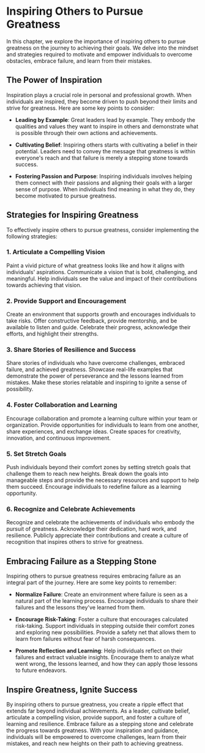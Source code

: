 Inspiring Others to Pursue Greatness
=============================================

In this chapter, we explore the importance of inspiring others to pursue greatness on the journey to achieving their goals. We delve into the mindset and strategies required to motivate and empower individuals to overcome obstacles, embrace failure, and learn from their mistakes.

The Power of Inspiration
------------------------

Inspiration plays a crucial role in personal and professional growth. When individuals are inspired, they become driven to push beyond their limits and strive for greatness. Here are some key points to consider:

* **Leading by Example**: Great leaders lead by example. They embody the qualities and values they want to inspire in others and demonstrate what is possible through their own actions and achievements.

* **Cultivating Belief**: Inspiring others starts with cultivating a belief in their potential. Leaders need to convey the message that greatness is within everyone's reach and that failure is merely a stepping stone towards success.

* **Fostering Passion and Purpose**: Inspiring individuals involves helping them connect with their passions and aligning their goals with a larger sense of purpose. When individuals find meaning in what they do, they become motivated to pursue greatness.

Strategies for Inspiring Greatness
----------------------------------

To effectively inspire others to pursue greatness, consider implementing the following strategies:

### 1. Articulate a Compelling Vision

Paint a vivid picture of what greatness looks like and how it aligns with individuals' aspirations. Communicate a vision that is bold, challenging, and meaningful. Help individuals see the value and impact of their contributions towards achieving that vision.

### 2. Provide Support and Encouragement

Create an environment that supports growth and encourages individuals to take risks. Offer constructive feedback, provide mentorship, and be available to listen and guide. Celebrate their progress, acknowledge their efforts, and highlight their strengths.

### 3. Share Stories of Resilience and Success

Share stories of individuals who have overcome challenges, embraced failure, and achieved greatness. Showcase real-life examples that demonstrate the power of perseverance and the lessons learned from mistakes. Make these stories relatable and inspiring to ignite a sense of possibility.

### 4. Foster Collaboration and Learning

Encourage collaboration and promote a learning culture within your team or organization. Provide opportunities for individuals to learn from one another, share experiences, and exchange ideas. Create spaces for creativity, innovation, and continuous improvement.

### 5. Set Stretch Goals

Push individuals beyond their comfort zones by setting stretch goals that challenge them to reach new heights. Break down the goals into manageable steps and provide the necessary resources and support to help them succeed. Encourage individuals to redefine failure as a learning opportunity.

### 6. Recognize and Celebrate Achievements

Recognize and celebrate the achievements of individuals who embody the pursuit of greatness. Acknowledge their dedication, hard work, and resilience. Publicly appreciate their contributions and create a culture of recognition that inspires others to strive for greatness.

Embracing Failure as a Stepping Stone
-------------------------------------

Inspiring others to pursue greatness requires embracing failure as an integral part of the journey. Here are some key points to remember:

* **Normalize Failure**: Create an environment where failure is seen as a natural part of the learning process. Encourage individuals to share their failures and the lessons they've learned from them.

* **Encourage Risk-Taking**: Foster a culture that encourages calculated risk-taking. Support individuals in stepping outside their comfort zones and exploring new possibilities. Provide a safety net that allows them to learn from failures without fear of harsh consequences.

* **Promote Reflection and Learning**: Help individuals reflect on their failures and extract valuable insights. Encourage them to analyze what went wrong, the lessons learned, and how they can apply those lessons to future endeavors.

Inspire Greatness, Ignite Success
---------------------------------

By inspiring others to pursue greatness, you create a ripple effect that extends far beyond individual achievements. As a leader, cultivate belief, articulate a compelling vision, provide support, and foster a culture of learning and resilience. Embrace failure as a stepping stone and celebrate the progress towards greatness. With your inspiration and guidance, individuals will be empowered to overcome challenges, learn from their mistakes, and reach new heights on their path to achieving greatness.
